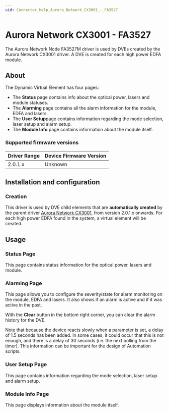 ```yaml
---
uid: Connector_help_Aurora_Network_CX3001_-_FA3527
---
```


# Aurora Network CX3001 - FA3527

The Aurora Network Node FA3527M driver is used by DVEs created by the Aurora Network CX3001 driver. A DVE is created for each high power EDFA module.

## About

The Dynamic Virtual Element has four pages:

- The **Status** page contains info about the optical power, lasers and module statuses.
- The **Alarming** page contains all the alarm information for the module, EDFA and lasers.
- The **User Setup**page contains information regarding the mode selection, laser setup and alarm setup.
- The **Module Info** page contains information about the module itself.

### Supported firmware versions

| **Driver Range** | **Device Firmware Version** |
|------------------|-----------------------------|
| 2.0.1.x          | Unknown                     |

## Installation and configuration

### Creation

This driver is used by DVE child elements that are **automatically created** by the parent driver [Aurora Network CX3001](xref:Connector_help_Aurora_Network_CX3001), from version 2.0.1.x onwards. For each high power EDFA found in the system, a virtual element will be created.

## Usage

### Status Page

This page contains status information for the optical power, lasers and module.

### Alarming Page

This page allows you to configure the severity/state for alarm monitoring on the module, EDFA and lasers. It also shows if an alarm is active and if it was active in the past.

With the **Clear** button in the bottom right corner, you can clear the alarm history for the DVE.

Note that because the device reacts slowly when a parameter is set, a delay of 1.5 seconds has been added. In some cases, it could occur that this is not enough, and there is a delay of 30 seconds (i.e. the next polling from the timer). This information can be important for the design of Automation scripts.

### User Setup Page

This page contains information regarding the mode selection, laser setup and alarm setup.

### Module Info Page

This page displays information about the module itself.
